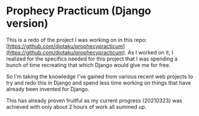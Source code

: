 # Prophecy Practicum (Django version)

This is a redo of the project I was working on in this repo: [https://github.com/djotaku/prophecypracticum](https://github.com/djotaku/prophecypracticum). As I worked on it, I realized for the specifics needed for this project that I was spending a bunch of time recreating that which Django would give me for free.

So I'm taking the knowledge I've gained from various recent web projects to try and redo this in Django and spend less time working on things that have already been invented for Django. 

This has already proven fruitful as my current progress (20210323) was achieved with only about 2 hours of work all summed up.